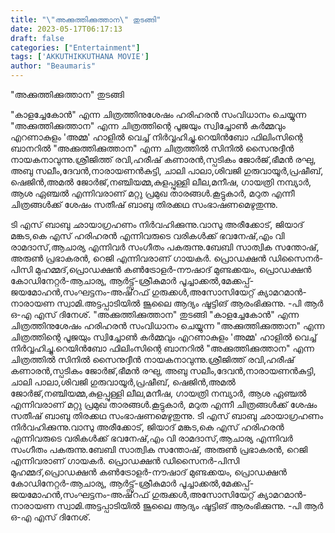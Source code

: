```yaml
---
title: "\"അക്കുത്തിക്കുത്താന\" തുടങ്ങി"
date: 2023-05-17T06:17:13
draft: false
categories: ["Entertainment"]
tags: ['AKKUTHIKKUTHANA MOVIE']
author: "Beaumaris"
---
```


"അക്കുത്തിക്കുത്താന" തുടങ്ങി

"കാളച്ചേകോന്‍" എന്ന ചിത്രത്തിനുശേഷം ഹരിഹരന്‍ സംവിധാനം ചെയ്യുന്ന "അക്കുത്തിക്കുത്താന" എന്ന ചിത്രത്തിന്റെ പൂജയും സ്വിച്ചോൺ കർമ്മവും എറണാകുളം 'അമ്മ' ഹാളിൽ വെച്ച് നിർവ്വഹിച്ചു.റെയിന്‍ബോ ഫിലിംസിന്റെ ബാനറിൽ "അക്കുത്തിക്കുത്താന" എന്ന ചിത്രത്തിൽ സിനിൽ സൈനുദ്ദീൻ നായകനാവുന്നു.ശ്രീജിത്ത് രവി,ഹരീഷ് കണാരന്‍,സ്പടികം ജോര്‍ജ്,ഭീമന്‍ രഘു, അബു സലീം,ദേവന്‍,നാരായണന്‍കുട്ടി, ചാലി പാലാ,ശിവജി ഗുരുവായൂര്‍,പ്രഷീബ്, ഷെജിന്‍,അമല്‍ ജോര്‍ജ്,നഞ്ചിയമ്മ,കുളപ്പുള്ളി ലീല,മനീഷ, ഗായത്രി നമ്പ്യാര്‍, ആശ ഏഞ്ചല്‍ എന്നിവരാണ് മറ്റു പ്രമുഖ താരങ്ങൾ.കൂട്ടുകാര്‍, മറുത എന്നീ ചിത്രങ്ങള്‍ക്ക് ശേഷം സതീഷ് ബാബു തിരക്കഥ സംഭാഷണമെഴുതുന്നു.

ടി എസ് ബാബു ഛായാഗ്രഹണം നിർവഹിക്കുന്നു.വാസു അരീക്കോട്, ജിയാദ് മങ്കട,കെ എസ് ഹരിഹരൻ എന്നിവരുടെ വരികൾക്ക് ഭവനേഷ്,എം വി രാമദാസ്,ആചാര്യ എന്നിവർ സംഗീതം പകരുന്നു.ബേബി സാത്വിക സന്തോഷ്, അരുണ്‍ പ്രഭാകരന്‍, റെജി എന്നിവരാണ് ഗായകർ. പ്രൊഡക്ഷന്‍ ഡിസൈനർ-പിസി മുഹമ്മദ്,പ്രൊഡക്ഷന്‍ കണ്‍ട്രോളർ-നൗഷാദ് മുണ്ടക്കയം, പ്രൊഡക്ഷന്‍ കോഡിനേറ്റർ-ആചാര്യ, ആര്‍ട്ട്സ്-ശ്രീകുമാര്‍ പൂച്ചാക്കൽ,മേക്കപ്പ്-ജയമോഹൻ,സംഘട്ടനം-അഷ്‌റഫ് ഗുരുക്കൾ,അസോസിയേറ്റ് ക്യാമറമാൻ-നാരായണ സ്വാമി.അട്ടപ്പാടിയിൽ ജൂലൈ ആദ്യം ഷൂട്ടിങ് ആരംഭിക്കുന്നു. -പി ആർ ഒ-എ എസ് ദിനേശ്.
"അക്കുത്തിക്കുത്താന" തുടങ്ങി "കാളച്ചേകോന്‍" എന്ന ചിത്രത്തിനുശേഷം ഹരിഹരന്‍ സംവിധാനം ചെയ്യുന്ന "അക്കുത്തിക്കുത്താന" എന്ന ചിത്രത്തിന്റെ പൂജയും സ്വിച്ചോൺ കർമ്മവും എറണാകുളം 'അമ്മ' ഹാളിൽ വെച്ച് നിർവ്വഹിച്ചു.റെയിന്‍ബോ ഫിലിംസിന്റെ ബാനറിൽ "അക്കുത്തിക്കുത്താന" എന്ന ചിത്രത്തിൽ സിനിൽ സൈനുദ്ദീൻ നായകനാവുന്നു.ശ്രീജിത്ത് രവി,ഹരീഷ് കണാരന്‍,സ്പടികം ജോര്‍ജ്,ഭീമന്‍ രഘു, അബു സലീം,ദേവന്‍,നാരായണന്‍കുട്ടി, ചാലി പാലാ,ശിവജി ഗുരുവായൂര്‍,പ്രഷീബ്, ഷെജിന്‍,അമല്‍ ജോര്‍ജ്,നഞ്ചിയമ്മ,കുളപ്പുള്ളി ലീല,മനീഷ, ഗായത്രി നമ്പ്യാര്‍, ആശ ഏഞ്ചല്‍ എന്നിവരാണ് മറ്റു പ്രമുഖ താരങ്ങൾ.കൂട്ടുകാര്‍, മറുത എന്നീ ചിത്രങ്ങള്‍ക്ക് ശേഷം സതീഷ് ബാബു തിരക്കഥ സംഭാഷണമെഴുതുന്നു. ടി എസ് ബാബു ഛായാഗ്രഹണം നിർവഹിക്കുന്നു.വാസു അരീക്കോട്, ജിയാദ് മങ്കട,കെ എസ് ഹരിഹരൻ എന്നിവരുടെ വരികൾക്ക് ഭവനേഷ്,എം വി രാമദാസ്,ആചാര്യ എന്നിവർ സംഗീതം പകരുന്നു.ബേബി സാത്വിക സന്തോഷ്, അരുണ്‍ പ്രഭാകരന്‍, റെജി എന്നിവരാണ് ഗായകർ. പ്രൊഡക്ഷന്‍ ഡിസൈനർ-പിസി മുഹമ്മദ്,പ്രൊഡക്ഷന്‍ കണ്‍ട്രോളർ-നൗഷാദ് മുണ്ടക്കയം, പ്രൊഡക്ഷന്‍ കോഡിനേറ്റർ-ആചാര്യ, ആര്‍ട്ട്സ്-ശ്രീകുമാര്‍ പൂച്ചാക്കൽ,മേക്കപ്പ്-ജയമോഹൻ,സംഘട്ടനം-അഷ്‌റഫ് ഗുരുക്കൾ,അസോസിയേറ്റ് ക്യാമറമാൻ-നാരായണ സ്വാമി.അട്ടപ്പാടിയിൽ ജൂലൈ ആദ്യം ഷൂട്ടിങ് ആരംഭിക്കുന്നു. -പി ആർ ഒ-എ എസ് ദിനേശ്.
